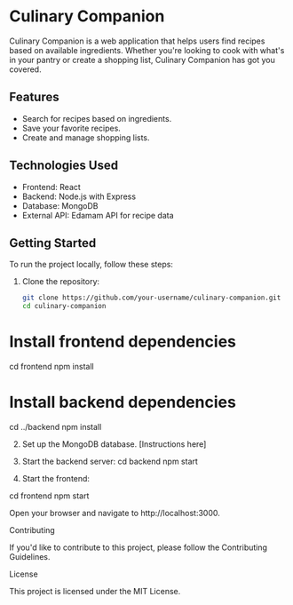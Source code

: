 # Culinary Companion

Culinary Companion is a web application that helps users find recipes based on available ingredients. Whether you're looking to cook with what's in your pantry or create a shopping list, Culinary Companion has got you covered.

## Features

- Search for recipes based on ingredients.
- Save your favorite recipes.
- Create and manage shopping lists.

## Technologies Used

- Frontend: React
- Backend: Node.js with Express
- Database: MongoDB
- External API: Edamam API for recipe data

## Getting Started

To run the project locally, follow these steps:

1. Clone the repository:

   ```bash
   git clone https://github.com/your-username/culinary-companion.git
   cd culinary-companion

# Install frontend dependencies
cd frontend
npm install

# Install backend dependencies
cd ../backend
npm install

2. Set up the MongoDB database. [Instructions here]
3. Start the backend server:
cd backend
npm start

4. Start the frontend:

cd frontend
npm start

Open your browser and navigate to http://localhost:3000.

Contributing

If you'd like to contribute to this project, please follow the Contributing Guidelines.

License

This project is licensed under the MIT License.
